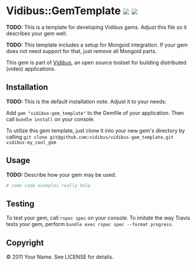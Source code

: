 # Vidibus::GemTemplate [![](http://travis-ci.org/vidibus/vidibus-gem_template.png)](http://travis-ci.org/vidibus/vidibus-gem_template) [![](http://stillmaintained.com/vidibus/vidibus-gem_template.png)](http://stillmaintained.com/vidibus/vidibus-gem_template)

**TODO:** This is a template for developing Vidibus gems. Adjust this file so it describes your gem well.

**TODO:** This template includes a setup for Mongoid integration. If your gem does not need support for that, just remove all Mongoid parts.

This gem is part of [Vidibus](http://vidibus.org), an open source toolset for building distributed (video) applications.


## Installation

**TODO:** This is the default installation note. Adjust it to your needs:

Add `gem "vidibus-gem_template"` to the Gemfile of your application. Then call `bundle install` on your console.

To utilize this gem template, just clone it into your new gem's directory by calling `git clone git@github.com:vidibus/vidibus-gem_template.git vidibus-my_cool_gem`



## Usage

**TODO:** Describe how your gem may be used.

```ruby
# some code examples really help
```

## Testing

To test your gem, call `rspec spec` on your console. 
To imitate the way Travis tests your gem, perform `bundle exec rspec spec --format progress`.


## Copyright

&copy; 2011 Your Name. See LICENSE for details.
